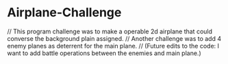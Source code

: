 # Airplane-Challenge
// This program challenge was to make a operable 2d airplane that could converse the background plain assigned. 
// Another challenge was to add 4 enemy planes as deterrent for the main plane. 
// (Future edits to the code: I want to add battle operations between the enemies and main plane.)

